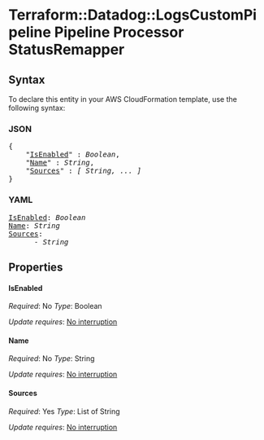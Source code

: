 # Terraform::Datadog::LogsCustomPipeline Pipeline Processor StatusRemapper

## Syntax

To declare this entity in your AWS CloudFormation template, use the following syntax:

### JSON

<pre>
{
    "<a href="#isenabled" title="IsEnabled">IsEnabled</a>" : <i>Boolean</i>,
    "<a href="#name" title="Name">Name</a>" : <i>String</i>,
    "<a href="#sources" title="Sources">Sources</a>" : <i>[ String, ... ]</i>
}
</pre>

### YAML

<pre>
<a href="#isenabled" title="IsEnabled">IsEnabled</a>: <i>Boolean</i>
<a href="#name" title="Name">Name</a>: <i>String</i>
<a href="#sources" title="Sources">Sources</a>: <i>
      - String</i>
</pre>

## Properties

#### IsEnabled

_Required_: No
_Type_: Boolean

_Update requires_: [No interruption](https://docs.aws.amazon.com/AWSCloudFormation/latest/UserGuide/using-cfn-updating-stacks-update-behaviors.html#update-no-interrupt)

#### Name

_Required_: No
_Type_: String

_Update requires_: [No interruption](https://docs.aws.amazon.com/AWSCloudFormation/latest/UserGuide/using-cfn-updating-stacks-update-behaviors.html#update-no-interrupt)

#### Sources

_Required_: Yes
_Type_: List of String

_Update requires_: [No interruption](https://docs.aws.amazon.com/AWSCloudFormation/latest/UserGuide/using-cfn-updating-stacks-update-behaviors.html#update-no-interrupt)

